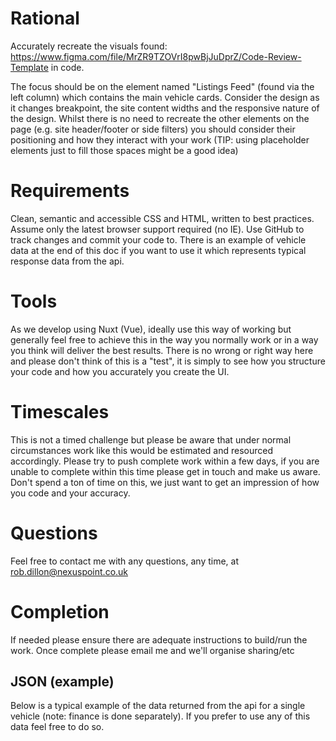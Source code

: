 #   Rational

Accurately recreate the visuals found: https://www.figma.com/file/MrZR9TZOVrI8pwBjJuDprZ/Code-Review-Template in code.

The focus should be on the element named "Listings Feed" (found via the left column) which contains the main vehicle cards.
Consider the design as it changes breakpoint, the site content widths and the responsive nature of the design.
Whilst there is no need to recreate the other elements on the page (e.g. site header/footer or side filters) you should consider their positioning and how they interact with your work (TIP: using placeholder elements just to fill those spaces might be a good idea)


#   Requirements

Clean, semantic and accessible CSS and HTML, written to best practices.  Assume only the latest browser support required (no IE).
Use GitHub to track changes and commit your code to.  There is an example of vehicle data at the end of this doc if you want to use it which represents typical response data from the api.


#   Tools

As we develop using Nuxt (Vue), ideally use this way of working but generally feel free to achieve this in the way you normally work or in a way you think will deliver the best results.
There is no wrong or right way here and please don't think of this is a "test", it is simply to see how you structure your code and how you accurately you create the UI.


#   Timescales

This is not a timed challenge but please be aware that under normal circumstances work like this would be estimated and resourced accordingly.
Please try to push complete work within a few days, if you are unable to complete within this time please get in touch and make us aware.
Don't spend a ton of time on this, we just want to get an impression of how you code and your accuracy.


#   Questions

Feel free to contact me with any questions, any time, at rob.dillon@nexuspoint.co.uk


#   Completion

If needed please ensure there are adequate instructions to build/run the work. Once complete please email me and we'll organise sharing/etc




##  JSON (example)

Below is a typical example of the data returned from the api for a single vehicle (note: finance is done separately).  If you prefer to use any of this data feel free to do so.
